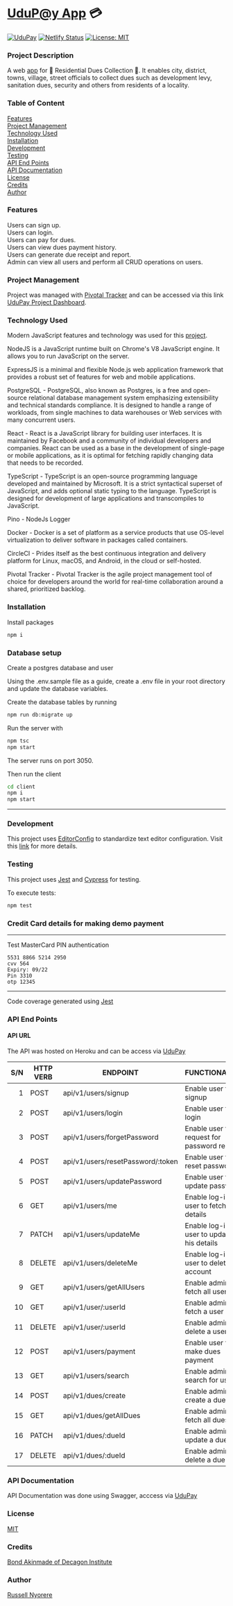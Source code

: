 # [UduP@y App](https://udupay.netlify.com/) :credit_card:

[![UduPay](https://circleci.com/gh/neorusse/udupay.svg?style=svg)](https://circleci.com/gh/neorusse/workflows/udupay) [![Netlify Status](https://api.netlify.com/api/v1/badges/6deb6540-d4a1-4dae-94f4-f752c70d20d8/deploy-status)](https://app.netlify.com/sites/udupay/deploys) [![License: MIT](https://img.shields.io/badge/License-MIT-yellow.svg)](https://opensource.org/licenses/MIT)

### Project Description

A web [app](https://udupay.netlify.com/) for :house_with_garden: Residential Dues Collection :house_with_garden:. It enables city, district, towns, village, street officials to collect dues such as development levy, sanitation dues, security and others from residents of a locality.

### Table of Content

[Features](#features)<br/>
[Project Management](#project-management)<br/>
[Technology Used](#technology-used)<br/>
[Installation](#installation)<br/>
[Development](#development)<br/>
[Testing](#testing)<br/>
[API End Points](#api-end-points)<br/>
[API Documentation](#api-documentation)<br/>
[License](#license)<br/>
[Credits](#credits)<br/>
[Author](#author)

### Features

Users can sign up.<br/>
Users can login.<br/>
Users can pay for dues.<br/>
Users can view dues payment history.<br/>
Users can generate due receipt and report.<br/>
Admin can view all users and perform all CRUD operations on users.<br/>

### Project Management

Project was managed with [Pivotal Tracker](https://www.pivotaltracker.com/n/projects/2426882) and can be accessed via this link [UduPay Project Dashboard](https://www.pivotaltracker.com/n/projects/2426882).

### Technology Used

Modern JavaScript features and technology was used for this [project](https://udupay.netlify.com/).

NodeJS is a JavaScript runtime built on Chrome's V8 JavaScript engine. It allows you to run JavaScript on the server.

ExpressJS is a minimal and flexible Node.js web application framework that provides a robust set of features for web and mobile applications.

PostgreSQL - PostgreSQL, also known as Postgres, is a free and open-source relational database management system emphasizing extensibility and technical standards compliance. It is designed to handle a range of workloads, from single machines to data warehouses or Web services with many concurrent users.

React - React is a JavaScript library for building user interfaces. It is maintained by Facebook and a community of individual developers and companies. React can be used as a base in the development of single-page or mobile applications, as it is optimal for fetching rapidly changing data that needs to be recorded.

TypeScript - TypeScript is an open-source programming language developed and maintained by Microsoft. It is a strict syntactical superset of JavaScript, and adds optional static typing to the language. TypeScript is designed for development of large applications and transcompiles to JavaScript.

Pino - NodeJs Logger

Docker - Docker is a set of platform as a service products that use OS-level virtualization to deliver software in packages called containers.

CircleCI - Prides itself as the best continuous integration and delivery platform for Linux, macOS, and Android, in the cloud or self-hosted.

Pivotal Tracker - Pivotal Tracker is the agile project management tool of choice for developers around the world for real-time collaboration around a shared, prioritized backlog.

### Installation

Install packages

```bash
npm i
```

### Database setup

Create a postgres database and user

Using the .env.sample file as a guide, create a .env file in your root directory
and update the database variables.

Create the database tables by running

```bash
npm run db:migrate up
```

Run the server with

```bash
npm tsc
npm start
```

The server runs on port 3050.

Then run the client

```bash
cd client
npm i
npm start
```

---

### Development

This project uses [EditorConfig](http://editorconfig.org) to standardize text editor configuration. Visit this [link](http://editorconfig.org) for more details.

### Testing

This project uses [Jest](https://jestjs.io/) and [Cypress](https://www.cypress.io/) for testing.

To execute tests:

```bash
npm test
```

### Credit Card details for making demo payment

---

Test MasterCard PIN authentication

    5531 8866 5214 2950
    cvv 564
    Expiry: 09/22
    Pin 3310
    otp 12345

---

Code coverage generated using [Jest](https://jestjs.io/)

### API End Points

#### API URL

The API was hosted on Heroku and can be access via [UduPay](https://udupay.herokuapp.com/)

| S/N | HTTP VERB | ENDPOINT                          | FUNCTIONALITY                             |
| --: | --------- | --------------------------------- | ----------------------------------------- |
|   1 | POST      | api/v1/users/signup               | Enable user to signup                     |
|   2 | POST      | api/v1/users/login                | Enable user to login                      |
|   3 | POST      | api/v1/users/forgetPassword       | Enable user to request for password reset |
|   4 | POST      | api/v1/users/resetPassword/:token | Enable user to reset password             |
|   5 | POST      | api/v1/users/updatePassword       | Enable user to update password            |
|   6 | GET       | api/v1/users/me                   | Enable log-in user to fetch his details   |
|   7 | PATCH     | api/v1/users/updateMe             | Enable log-in user to update his details  |
|   8 | DELETE    | api/v1/users/deleteMe             | Enable log-in user to delete his account  |
|   9 | GET       | api/v1/users/getAllUsers          | Enable admin to fetch all users           |
|  10 | GET       | api/v1/user/:userId               | Enable admin to fetch a user              |
|  11 | DELETE    | api/v1/user/:userId               | Enable admin to delete a user             |
|  12 | POST      | api/v1/users/payment              | Enable user to make dues payment          |
|  13 | GET       | api/v1/users/search               | Enable admin to search for user           |
|  14 | POST      | api/v1/dues/create                | Enable admin to create a due              |
|  15 | GET       | api/v1/dues/getAllDues            | Enable admin to fetch all dues            |
|  16 | PATCH     | api/v1/dues/:dueId                | Enable admin to update a due              |
|  17 | DELETE    | api/v1/dues/:dueId                | Enable admin to delete a due              |

### API Documentation

API Documentation was done using Swagger, acccess via [UduPay](https://udupay.com/api-doc/)

### License

[MIT](https://opensource.org/licenses/MIT)

### Credits

[Bond Akinmade of Decagon Institute](https://decagonhq.com/)

### Author

[Russell Nyorere](https://neorusse.github.io/)

